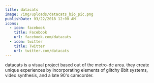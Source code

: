 ```yaml
---
title: datacats
image: /img/uploads/datacats_bio_pic.png
publishDate: 03/22/2018 12:00 AM
icons:
  - icon: facebook
    title: Facebook
    url: facebook.com/datacats
  - icon: twitter
    title: Twitter
    url: twitter.com/datacats
---
```

datacats is a visual project based out of the metro-dc area. they create unique experiences by incorporating elements of glitchy 8bit systems, video synthesis, and a late 90's camcorder.

